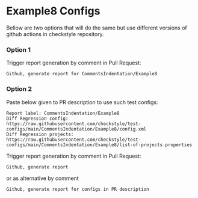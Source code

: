 # Example8 Configs

Bellow are two options that will do the same but use different versions
of github actions in checkstyle repository.


### Option 1
Trigger report generation by comment in Pull Request:
```
Github, generate report for CommentsIndentation/Example8
```

### Option 2

Paste below given to PR description to use such test configs:
```
Report label: CommentsIndentation/Example8
Diff Regression config: https://raw.githubusercontent.com/checkstyle/test-configs/main/CommentsIndentation/Example8/config.xml
Diff Regression projects: https://raw.githubusercontent.com/checkstyle/test-configs/main/CommentsIndentation/Example8/list-of-projects.properties
```

Trigger report generation by comment in Pull Request:
```
Github, generate report
```
or as alternative by comment
```
Github, generate report for configs in PR description
```
